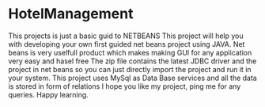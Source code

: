 # HotelManagement
This projects is just a basic guid to NETBEANS 
This project will help you with developing your own first guided net beans project using JAVA.
Net beans is very uselfull product which makes making GUI for any application very easy and hasel free
The zip file contains the latest JDBC driver and the project in net beans so you can just directly import the project and run it in your system.
This project uses MySql as Data Base services and all the data is stored in form of relations
I hope you like my project, ping me for any queries.
Happy learning.
